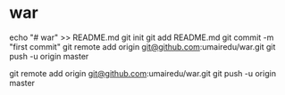 # war

echo "# war" >> README.md
git init
git add README.md
git commit -m "first commit"
git remote add origin git@github.com:umairedu/war.git
git push -u origin master


git remote add origin git@github.com:umairedu/war.git
git push -u origin master
